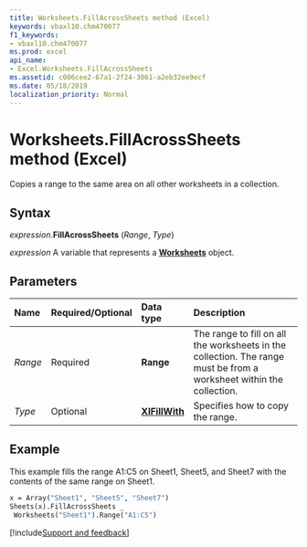 ```yaml
---
title: Worksheets.FillAcrossSheets method (Excel)
keywords: vbaxl10.chm470077
f1_keywords:
- vbaxl10.chm470077
ms.prod: excel
api_name:
- Excel.Worksheets.FillAcrossSheets
ms.assetid: c006cee2-67a1-2f24-3061-a2eb32ee9ecf
ms.date: 05/18/2019
localization_priority: Normal
---
```



# Worksheets.FillAcrossSheets method (Excel)

Copies a range to the same area on all other worksheets in a collection.


## Syntax

_expression_.**FillAcrossSheets** (_Range_, _Type_)

_expression_ A variable that represents a **[Worksheets](Excel.Worksheets.md)** object.


## Parameters

|Name|Required/Optional|Data type|Description|
|:-----|:-----|:-----|:-----|
| _Range_|Required| **Range**|The range to fill on all the worksheets in the collection. The range must be from a worksheet within the collection.|
| _Type_|Optional| **[XlFillWith](Excel.XlFillWith.md)**|Specifies how to copy the range.|


## Example

This example fills the range A1:C5 on Sheet1, Sheet5, and Sheet7 with the contents of the same range on Sheet1.

```vb
x = Array("Sheet1", "Sheet5", "Sheet7") 
Sheets(x).FillAcrossSheets _ 
 Worksheets("Sheet1").Range("A1:C5")
```



[!include[Support and feedback](~/includes/feedback-boilerplate.md)]